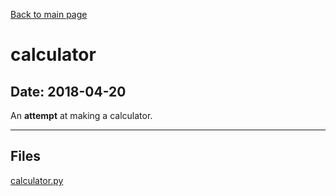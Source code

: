 [Back to main page](/)

# calculator

## Date: 2018-04-20

An **attempt** at making a calculator.

-----

## Files

[calculator.py](calculator.py)